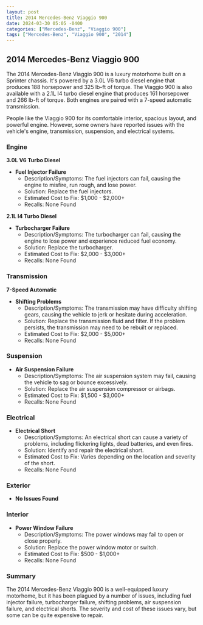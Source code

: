 ```yaml
---
layout: post
title: 2014 Mercedes-Benz Viaggio 900
date: 2024-03-30 05:05 -0400
categories: ["Mercedes-Benz", "Viaggio 900"]
tags: ["Mercedes-Benz", "Viaggio 900", "2014"]
---
```

## 2014 Mercedes-Benz Viaggio 900

The 2014 Mercedes-Benz Viaggio 900 is a luxury motorhome built on a Sprinter chassis. It's powered by a 3.0L V6 turbo diesel engine that produces 188 horsepower and 325 lb-ft of torque. The Viaggio 900 is also available with a 2.1L I4 turbo diesel engine that produces 161 horsepower and 266 lb-ft of torque. Both engines are paired with a 7-speed automatic transmission.

People like the Viaggio 900 for its comfortable interior, spacious layout, and powerful engine. However, some owners have reported issues with the vehicle's engine, transmission, suspension, and electrical systems.

### Engine
**3.0L V6 Turbo Diesel**

- **Fuel Injector Failure**
  - Description/Symptoms: The fuel injectors can fail, causing the engine to misfire, run rough, and lose power.
  - Solution: Replace the fuel injectors.
  - Estimated Cost to Fix: $1,000 - $2,000+
  - Recalls: None Found

**2.1L I4 Turbo Diesel**

- **Turbocharger Failure**
  - Description/Symptoms: The turbocharger can fail, causing the engine to lose power and experience reduced fuel economy.
  - Solution: Replace the turbocharger.
  - Estimated Cost to Fix: $2,000 - $3,000+
  - Recalls: None Found

### Transmission
**7-Speed Automatic**

- **Shifting Problems**
  - Description/Symptoms: The transmission may have difficulty shifting gears, causing the vehicle to jerk or hesitate during acceleration.
  - Solution: Replace the transmission fluid and filter. If the problem persists, the transmission may need to be rebuilt or replaced.
  - Estimated Cost to Fix: $2,000 - $5,000+
  - Recalls: None Found

### Suspension
- **Air Suspension Failure**
  - Description/Symptoms: The air suspension system may fail, causing the vehicle to sag or bounce excessively.
  - Solution: Replace the air suspension compressor or airbags.
  - Estimated Cost to Fix: $1,500 - $3,000+
  - Recalls: None Found

### Electrical
- **Electrical Short**
  - Description/Symptoms: An electrical short can cause a variety of problems, including flickering lights, dead batteries, and even fires.
  - Solution: Identify and repair the electrical short.
  - Estimated Cost to Fix: Varies depending on the location and severity of the short.
  - Recalls: None Found

### Exterior
- **No Issues Found**

### Interior
- **Power Window Failure**
  - Description/Symptoms: The power windows may fail to open or close properly.
  - Solution: Replace the power window motor or switch.
  - Estimated Cost to Fix: $500 - $1,000+
  - Recalls: None Found

### Summary

The 2014 Mercedes-Benz Viaggio 900 is a well-equipped luxury motorhome, but it has been plagued by a number of issues, including fuel injector failure, turbocharger failure, shifting problems, air suspension failure, and electrical shorts. The severity and cost of these issues vary, but some can be quite expensive to repair.
